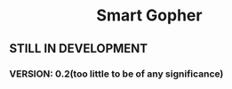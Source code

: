 <div align="center">
  <h1>Smart Gopher</h1>
</div>
<div>
  <h2>STILL IN DEVELOPMENT</h2>
  <h3>VERSION: 0.2(too little to be of any significance)</h3>
</div>
